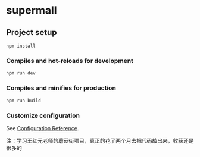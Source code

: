 # supermall

## Project setup
```
npm install
```

### Compiles and hot-reloads for development
```
npm run dev
```

### Compiles and minifies for production
```
npm run build
```

### Customize configuration
See [Configuration Reference](https://cli.vuejs.org/config/).

注：学习王红元老师的蘑菇街项目，真正的花了两个月去把代码敲出来，收获还是很多的
